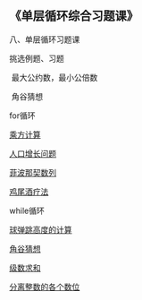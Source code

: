 ## 《单层循环综合习题课》

八、单层循环习题课

挑选例题、习题

​    最大公约数，最小公倍数

​    角谷猜想



for循环

[ 乘方计算](http://noi.openjudge.cn/ch0105/13/)

[ 人口增长问题](http://noi.openjudge.cn/ch0105/14/)

[ 菲波那契数列](http://noi.openjudge.cn/ch0105/17/)

[ 鸡尾酒疗法](http://noi.openjudge.cn/ch0105/18/)



while循环

[ 球弹跳高度的计算](http://noi.openjudge.cn/ch0105/20/)

[ 角谷猜想](http://noi.openjudge.cn/ch0105/21/)

[ 级数求和](http://noi.openjudge.cn/ch0105/27/)

[ 分离整数的各个数位](http://noi.openjudge.cn/ch0105/28/)